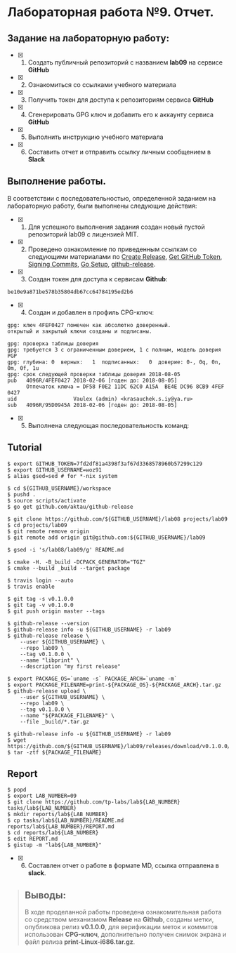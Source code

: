 # Лабораторная работа №9. Отчет.

## Задание на лабораторную работу:

- [x] 1. Создать публичный репозиторий с названием **lab09** на сервисе **GitHub**
- [x] 2. Ознакомиться со ссылками учебного материала
- [x] 3. Получить токен для доступа к репозиториям сервиса **GitHub**
- [x] 4. Сгенерировать GPG ключ и добавить его к аккаунту сервиса **GitHub**
- [x] 5. Выполнить инструкцию учебного материала
- [x] 6. Составить отчет и отправить ссылку личным сообщением в **Slack**

## Выполнение работы.
	
В соответствии с последовательностью, определенной заданием на лабораторную работу, были выполнены следующие действия:
- [X] 1. Для успешного выполнения задания создан новый пустой репозиторий lab09 с лицензией MIT.
- [X] 2. Проведено ознакомление по приведенным ссылкам со следующими материалами по [Create Release](https://help.github.com/articles/creating-releases/), [Get GitHub Token](https://help.github.com/articles/creating-a-personal-access-token-for-the-command-line/), [Signing Commits](https://help.github.com/articles/signing-commits-with-gpg/), [Go Setup](http://www.golangbootcamp.com/book/get_setup), [github-release](https://github.com/aktau/github-release).
- [X] 3. Создан токен для доступа к сервисам **Github**:

```ShellSession
be10e9a871be578b35804db67cc64784195ed2b6
```

- [X] 4. Создан и добавлен в профиль CPG-ключ:

```ShellSession
gpg: ключ 4FEF0427 помечен как абсолютно доверенный.
открытый и закрытый ключи созданы и подписаны.

gpg: проверка таблицы доверия
gpg: требуется 3 с ограниченным доверием, 1 с полным, модель доверия PGP
gpg: глубина: 0  верных:   1  подписанных:   0  доверие: 0-, 0q, 0n, 0m, 0f, 1u
gpg: срок следующей проверки таблицы доверия 2018-08-05
pub   4096R/4FEF0427 2018-02-06 [годен до: 2018-08-05]
      Отпечаток ключа = DF58 F0E2 11DC 62C0 A15A  BE4E DC96 8CB9 4FEF 0427
uid                  Vaulex (admin) <krasauchek.s.iy@ya.ru>
sub   4096R/95D0945A 2018-02-06 [годен до: 2018-08-05]
```

- [X] 5. Выполнена следующая последовательность команд:

## Tutorial

```ShellSession
$ export GITHUB_TOKEN=7fd2df81a4398f3af67d3368578960b57299c129
$ export GITHUB_USERNAME=woz91
$ alias gsed=sed # for *-nix system
```

```ShellSession
$ cd ${GITHUB_USERNAME}/workspace
$ pushd .
$ source scripts/activate
$ go get github.com/aktau/github-release
```

```ShellSession
$ git clone https://github.com/${GITHUB_USERNAME}/lab08 projects/lab09
$ cd projects/lab09
$ git remote remove origin
$ git remote add origin git@github.com:${GITHUB_USERNAME}/lab09
```

```ShellSession
$ gsed -i 's/lab08/lab09/g' README.md
```

```ShellSession
$ cmake -H. -B_build -DCPACK_GENERATOR="TGZ"
$ cmake --build _build --target package
```

```ShellSession
$ travis login --auto
$ travis enable
```

```ShellSession
$ git tag -s v0.1.0.0
$ git tag -v v0.1.0.0
$ git push origin master --tags
```

```ShellSession
$ github-release --version
$ github-release info -u ${GITHUB_USERNAME} -r lab09
$ github-release release \
    --user ${GITHUB_USERNAME} \
    --repo lab09 \
    --tag v0.1.0.0 \
    --name "libprint" \
    --description "my first release"
```

```ShellSession
$ export PACKAGE_OS=`uname -s` PACKAGE_ARCH=`uname -m` 
$ export PACKAGE_FILENAME=print-${PACKAGE_OS}-${PACKAGE_ARCH}.tar.gz
$ github-release upload \
    --user ${GITHUB_USERNAME} \
    --repo lab09 \
    --tag v0.1.0.0 \
    --name "${PACKAGE_FILENAME}" \
    --file _build/*.tar.gz
```

```ShellSession
$ github-release info -u ${GITHUB_USERNAME} -r lab09
$ wget https://github.com/${GITHUB_USERNAME}/lab09/releases/download/v0.1.0.0/${PACKAGE_FILENAME}
$ tar -ztf ${PACKAGE_FILENAME}
```

## Report

```ShellSession
$ popd
$ export LAB_NUMBER=09
$ git clone https://github.com/tp-labs/lab${LAB_NUMBER} tasks/lab${LAB_NUMBER}
$ mkdir reports/lab${LAB_NUMBER}
$ cp tasks/lab${LAB_NUMBER}/README.md reports/lab${LAB_NUMBER}/REPORT.md
$ cd reports/lab${LAB_NUMBER}
$ edit REPORT.md
$ gistup -m "lab${LAB_NUMBER}"
```

- [X] 6. Составлен отчет о работе в формате MD, ссылка отправлена в **slack**.

	
>## Выводы:
>В ходе проделанной работы проведена ознакомительная работа со средством механизмом **Release** на **Github**, созданы метки, опубликова релиз **v0.1.0.0**, для верификации меток и коммитов использован **CPG-ключ**, дополнительно получен снимок экрана и файл релиза **print-Linux-i686.tar.gz**.

